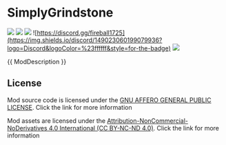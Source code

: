 # SimplyGrindstone

![](https://img.shields.io/circleci/build/github/FireBall1725/SimplyGrindstone/master?label=Build&logo=CircleCI&style=for-the-badge)
![](https://img.shields.io/codeclimate/maintainability/FireBall1725/SimplyGrindstone?logo=Code%20Climate&style=for-the-badge)
![](https://img.shields.io/codeclimate/issues/FireBall1725/SimplyGrindstone?logo=Code%20Climate&style=for-the-badge)
![https://discord.gg/fireball1725](https://img.shields.io/discord/149023060199079936?logo=Discord&logoColor=%23ffffff&style=for-the-badge)
![](https://img.shields.io/badge/dynamic/json?logo=GitHub&color=brightgreen&label=Lines&query=lines&url=https%3A%2F%2Ftokei.rs%2Fb1%2Fgithub%2FFireBall1725%2FSimplyGrindstone&style=for-the-badge)

{{ ModDescription }}

## License

Mod source code is licensed under the [GNU AFFERO GENERAL PUBLIC LICENSE](https://www.gnu.org/licenses/agpl-3.0.en.html). Click the link for more information

Mod assets are licensed under the [Attribution-NonCommercial-NoDerivatives 4.0 International (CC BY-NC-ND 4.0)](https://creativecommons.org/licenses/by-nc-nd/4.0/). Click the link for more information

